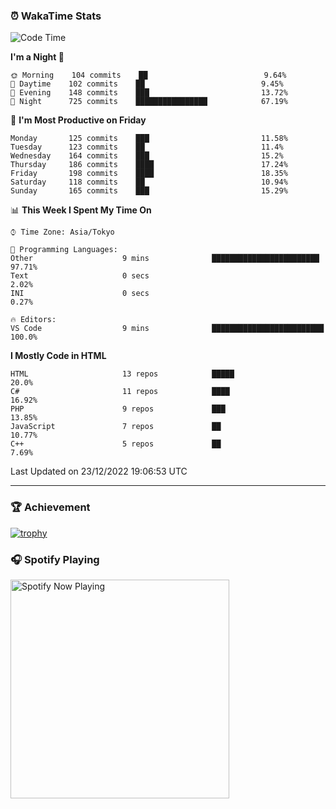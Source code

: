 ### ⏰ WakaTime Stats


<!--START_SECTION:waka-->
![Code Time](http://img.shields.io/badge/Code%20Time-500%20hrs%2042%20mins-blue)

**I'm a Night 🦉** 

```text
🌞 Morning    104 commits    ██                          9.64% 
🌆 Daytime    102 commits    ██                          9.45% 
🌃 Evening    148 commits    ███                         13.72% 
🌙 Night      725 commits    ████████████████            67.19%

```
📅 **I'm Most Productive on Friday** 

```text
Monday       125 commits    ███                         11.58% 
Tuesday      123 commits    ██                          11.4% 
Wednesday    164 commits    ███                         15.2% 
Thursday     186 commits    ████                        17.24% 
Friday       198 commits    ████                        18.35% 
Saturday     118 commits    ██                          10.94% 
Sunday       165 commits    ███                         15.29%

```


📊 **This Week I Spent My Time On** 

```text
⌚︎ Time Zone: Asia/Tokyo

💬 Programming Languages: 
Other                    9 mins              ████████████████████████    97.71% 
Text                     0 secs                                          2.02% 
INI                      0 secs                                          0.27%

🔥 Editors: 
VS Code                  9 mins              █████████████████████████   100.0%

```

**I Mostly Code in HTML** 

```text
HTML                     13 repos            █████                       20.0% 
C#                       11 repos            ████                        16.92% 
PHP                      9 repos             ███                         13.85% 
JavaScript               7 repos             ██                          10.77% 
C++                      5 repos             ██                          7.69%

```



 Last Updated on 23/12/2022 19:06:53 UTC
<!--END_SECTION:waka-->

---

### 🏆 Achievement

[![trophy](https://github-profile-trophy.vercel.app/?username=Slime-hatena&theme=flat&no-bg=true&no-frame=true&column=8)](https://github.com/ryo-ma/github-profile-trophy)

### 🎧 Spotify Playing

[<img src="https://spotify-now-playing-slime-hatena.vercel.app/api/spotify-playing" alt="Spotify Now Playing" width="350" />](https://open.spotify.com/user/slime_hatena)

<!--
**Slime-hatena/Slime-hatena** is a ✨ _special_ ✨ repository because its `README.md` (this file) appears on your GitHub profile.

Here are some ideas to get you started:

- 🔭 I’m currently working on ...
- 🌱 I’m currently learning ...
- 👯 I’m looking to collaborate on ...
- 🤔 I’m looking for help with ...
- 💬 Ask me about ...
- 📫 How to reach me: ...
- 😄 Pronouns: ...
- ⚡ Fun fact: ...
-->
